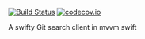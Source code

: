 [![Build Status](https://travis-ci.org/Imran99/Gitster.svg?branch=master)](https://travis-ci.org/Imran99/Gitster)
[![codecov.io](https://codecov.io/github/Imran99/Gitster/coverage.svg?branch=master)](https://codecov.io/github/Imran99/Gitster?branch=master)

A swifty Git search client in mvvm swift
